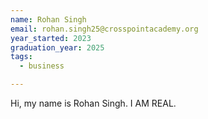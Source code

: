 ```yaml
---
name: Rohan Singh
email: rohan.singh25@crosspointacademy.org
year_started: 2023
graduation_year: 2025
tags:
  - business

---
```

Hi, my name is Rohan Singh. I AM REAL.